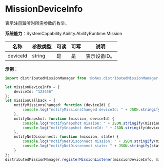 # MissionDeviceInfo

表示注册监听时所需参数的枚举。

**系统能力**：SystemCapability.Ability.AbilityRuntime.Mission

| 名称       | 参数类型   | 可读   | 可写   | 说明      |
| -------- | ------ | ---- | ---- | ------- |
| deviceId | string | 是    | 是    | 表示设备ID。 |

**示例：**
```ts
import distributedMissionManager from '@ohos.distributedMissionManager';

let missionDeviceInfo = {
    deviceId: "123456"
};
let missionCallback = {
    notifyMissionsChanged: function (deviceId) {
        console.log("notifyMissionsChanged deviceId: " + JSON.stringify(deviceId));
    },
    notifySnapshot: function (mission, deviceId) {
        console.log("notifySnapshot mission: " + JSON.stringify(mission));
        console.log("notifySnapshot deviceId: " + JSON.stringify(deviceId));
    },
    notifyNetDisconnect: function (mission, state) {
        console.log("notifyNetDisconnect mission: " + JSON.stringify(mission));
        console.log("notifyNetDisconnect state: " + JSON.stringify(state));
    }
};
distributedMissionManager.registerMissionListener(missionDeviceInfo, missionCallback);
```
